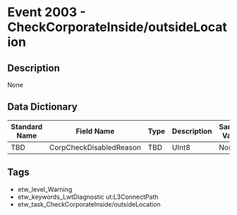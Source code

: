 # Event 2003 - CheckCorporateInside/outsideLocation

## Description
None

## Data Dictionary
|Standard Name|Field Name|Type|Description|Sample Value|
|---|---|---|---|---|
|TBD|CorpCheckDisabledReason|TBD|UInt8|None|None|

## Tags
* etw_level_Warning
* etw_keywords_LwtDiagnostic ut:L3ConnectPath
* etw_task_CheckCorporateInside/outsideLocation